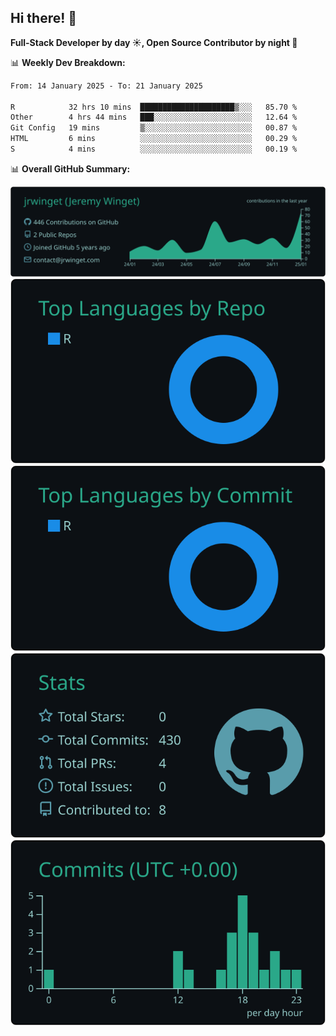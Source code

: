 ## Hi there! 👋

**Full-Stack Developer by day ☀️, Open Source Contributor by night 🌙**

📊 **Weekly Dev Breakdown:**
<!--START_SECTION:waka-->

```txt
From: 14 January 2025 - To: 21 January 2025

R            32 hrs 10 mins  █████████████████████▒░░░   85.70 %
Other        4 hrs 44 mins   ███░░░░░░░░░░░░░░░░░░░░░░   12.64 %
Git Config   19 mins         ▒░░░░░░░░░░░░░░░░░░░░░░░░   00.87 %
HTML         6 mins          ░░░░░░░░░░░░░░░░░░░░░░░░░   00.29 %
S            4 mins          ░░░░░░░░░░░░░░░░░░░░░░░░░   00.19 %
```

<!--END_SECTION:waka-->

📊 **Overall GitHub Summary:**

[![](https://raw.githubusercontent.com/jrwinget/jrwinget/main/profile-summary-card-output/gotham/0-profile-details.svg)](https://github.com/vn7n24fzkq/github-profile-summary-cards)
[![](https://raw.githubusercontent.com/jrwinget/jrwinget/main/profile-summary-card-output/gotham/1-repos-per-language.svg)](https://github.com/vn7n24fzkq/github-profile-summary-cards) [![](https://raw.githubusercontent.com/jrwinget/jrwinget/main/profile-summary-card-output/gotham/2-most-commit-language.svg)](https://github.com/vn7n24fzkq/github-profile-summary-cards)
[![](https://raw.githubusercontent.com/jrwinget/jrwinget/main/profile-summary-card-output/gotham/3-stats.svg)](https://github.com/vn7n24fzkq/github-profile-summary-cards) [![](https://raw.githubusercontent.com/jrwinget/jrwinget/main/profile-summary-card-output/gotham/4-productive-time.svg)](https://github.com/vn7n24fzkq/github-profile-summary-cards)
